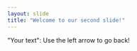 ```yaml
---
layout: slide
title: "Welcome to our second slide!"
---
```

"Your text": 
Use the left arrow to go back!
